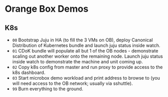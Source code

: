 # Orange Box Demos
## K8s
* `00` Bootstrap Juju in HA (to fill the 3 VMs on OB), deploy Canonical Distribution of Kubernetes bundle and launch juju status inside watch.
* `01` CDoK bundle will populate all but 1 of the OB nodes - demonstrate scaling out another worker onto the remaining node.  Launch juju status inside watch to demonstrate the machine and unit coming up.
* `02` Copy k8s config from master and run proxy to provide access to the k8s dashboard.
* `03` Start microbox demo workload and print address to browse to (you will need access to the OB network; usually via sshuttle).
* `99` Burn everything to the ground.
